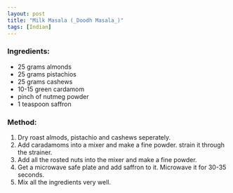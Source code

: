 ```yaml
---
layout: post
title: "Milk Masala (_Doodh Masala_)"
tags: [Indian]
---
```




### Ingredients: 
* 25 grams almonds
* 25 grams pistachios
* 25 grams cashews 
* 10-15 green cardamom
* pinch of nutmeg powder
* 1 teaspoon saffron

### Method:
1. Dry roast almods, pistachio and cashews seperately. 
2. Add caradamoms into a mixer and make a fine powder. strain it through the strainer. 
3. Add all the rosted nuts into the mixer and make a fine powder. 
4. Get a microwave safe plate and add saffron to it. Microwave it for 30-35 seconds. 
5. Mix all the ingredients very well.